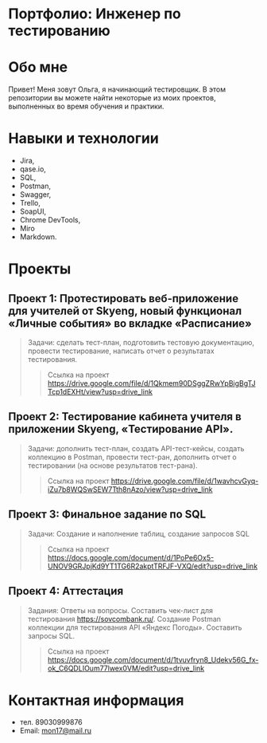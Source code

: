 # Портфолио: Инженер по тестированию
# Обо мне
Привет! Меня зовут Ольга, я начинающий тестировщик.
В этом репозитории вы можете найти некоторые из моих проектов, выполненных во время обучения и практики.

# Навыки и технологии
+ Jira,
+ qase.io,
+ SQL,
+ Postman,
+ Swagger,
+ Trello,
+ SoapUI,
+ Chrome DevTools,
+ Miro
+ Markdown.

# Проекты
## Проект 1: Протестировать веб-приложение для учителей от Skyeng, новый функционал «Личные события» во вкладке «Расписание»

> Задачи: сделать тест-план, подготовить тестовую документацию, провести тестирование, написать отчет о результатах тестирования.
>> Ссылка на проект https://drive.google.com/file/d/1Qkmem90DSggZRwYpBigBgTJTcp1dEXHt/view?usp=drive_link

## Проект 2: Тестирование кабинета учителя в приложении Skyeng, «Тестирование API».
> Задачи: дополнить тест-план, создать API-тест-кейсы, создать коллекцию в Postman, провести тест-ран, дополнить отчет о тестировании (на основе результатов тест-рана).
>> Ссылка на проект https://drive.google.com/file/d/1wavhcvGyq-iZu7b8WQSwSEW7Tth8nAzo/view?usp=drive_link

## Проект 3: Финальное задание по SQL 
> Задачи: Создание и наполнение таблиц, создание запросов SQL
>> Ссылка на проект https://docs.google.com/document/d/1PoPe6Ox5-UNOV9GRJpjKd9YT1TG6R2akptTRFJF-VXQ/edit?usp=drive_link

## Проект 4: Аттестация
> Задания: Ответы на вопросы. Составить чек-лист для тестирования https://sovcombank.ru/. Создание Postman коллекции для тестирования API «Яндекс Погоды». Составить запросы SQL.
>> Ссылка на проект https://docs.google.com/document/d/1tvuvfryn8_Udekv56G_fx-ok_C6QDLIOum77lwex0VM/edit?usp=drive_link

# Контактная информация
+ тел. 89030999876
+ Email: mon17@mail.ru

